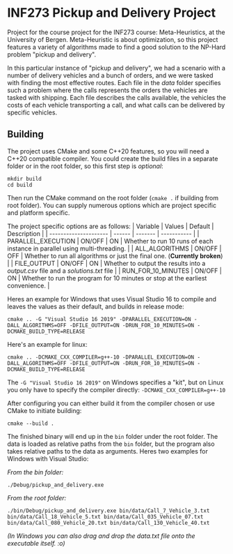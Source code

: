 # INF273 Pickup and Delivery Project

Project for the course project for the INF273 course: Meta-Heuristics, at the University of Bergen. Meta-Heuristic is about optimization, so this project features a variety of algorithms made to find a good solution to the NP-Hard problem "pickup and delivery".

In this particular instance of "pickup and delivery", we had a scenario with a number of delivery vehicles and a bunch of orders, and we were tasked with finding the most effective routes. Each file in the *data* folder specifies such a problem where the calls represents the orders the vehicles are tasked with shipping. Each file describes the calls available, the vehicles the costs of each vehicle transporting a call, and what calls can be delivered by specific vehicles.
## Building
The project uses CMake and some C++20 features, so you will need a C++20 compatible compiler. You could create the build files in a separate folder or in the root folder, so this first step is *optional*:
```
mkdir build
cd build
```

Then run the CMake command on the root folder (`cmake .` if building from root folder). You can supply numerous options which are project specific and platform specific.

The project specific options are as follows:
| Variable              | Values | Default | Description |
| --------------------- | ------ | ------- | ----------- |
| PARALLEL_EXECUTION    | ON/OFF | ON      | Whether to run 10 runs of each instance in parallel using multi-threading. |
| ALL_ALGORITHMS        | ON/OFF | OFF     | Whether to run all algorithms or just the final one. (**Currently broken**) |
| FILE_OUTPUT           | ON/OFF | ON      | Whether to output the results into a *output.csv* file and a *solutions.txt* file |
| RUN_FOR_10_MINUTES    | ON/OFF | ON      | Whether to run the program for 10 minutes or stop at the earliest convenience. |

Heres an example for Windows that uses Visual Studio 16 to compile and leaves the values as their default, and builds in release mode:
```
cmake .. -G "Visual Studio 16 2019" -DPARALLEL_EXECUTION=ON -DALL_ALGORITHMS=OFF -DFILE_OUTPUT=ON -DRUN_FOR_10_MINUTES=ON -DCMAKE_BUILD_TYPE=RELEASE
```

Here's an example for linux:
```
cmake .. -DCMAKE_CXX_COMPILER=g++-10 -DPARALLEL_EXECUTION=ON -DALL_ALGORITHMS=OFF -DFILE_OUTPUT=ON -DRUN_FOR_10_MINUTES=ON -DCMAKE_BUILD_TYPE=RELEASE
```
The `-G "Visual Studio 16 2019"` on Windows specifies a "kit", but on Linux you only have to specify the compiler directly: `-DCMAKE_CXX_COMPILER=g++-10`

After configuring you can either build it from the compiler chosen or use CMake to initiate building:
```
cmake --build .
```
The finished binary will end up in the `bin` folder under the root folder. The data is loaded as relative paths from the `bin` folder, but the program also takes relative paths to the data as arguments. Heres two examples for Windows with Visual Studio:

*From the bin folder:*
```
./Debug/pickup_and_delivery.exe
```
*From the root folder:*
```
./bin/Debug/pickup_and_delivery.exe bin/data/Call_7_Vehicle_3.txt bin/data/Call_18_Vehicle_5.txt bin/data/Call_035_Vehicle_07.txt bin/data/Call_080_Vehicle_20.txt bin/data/Call_130_Vehicle_40.txt
```

*(In Windows you can also drag and drop the data.txt file onto the executable itself. :o)*